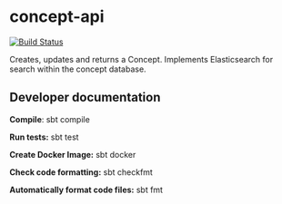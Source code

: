 # concept-api

[![Build Status](https://travis-ci.org/NDLANO/concept-api.svg?branch=master)](https://travis-ci.org/NDLANO/concept-api)

Creates, updates and returns a Concept. Implements Elasticsearch for search within the concept database.

## Developer documentation
**Compile**: sbt compile

**Run tests:** sbt test

**Create Docker Image:** sbt docker

**Check code formatting:** sbt checkfmt

**Automatically format code files:** sbt fmt
